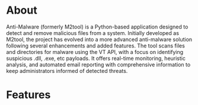 # About
Anti-Malware (formerly M2tool) is a Python-based application designed to detect and remove malicious files from a system. Initially developed as M2tool, the project has evolved into a more advanced anti-malware solution following several enhancements and added features.
The tool scans files and directories for malware using the VT API, with a focus on identifying suspicious  .dll, .exe, etc payloads. It offers real-time monitoring, heuristic analysis, and automated email reporting with comprehensive information to keep administrators informed of detected threats.

# Features

